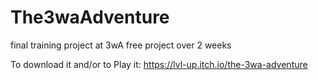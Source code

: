 # The3waAdventure
 final training project at 3wA free project over 2 weeks
 
 
To download it and/or to Play it:
https://lvl-up.itch.io/the-3wa-adventure



